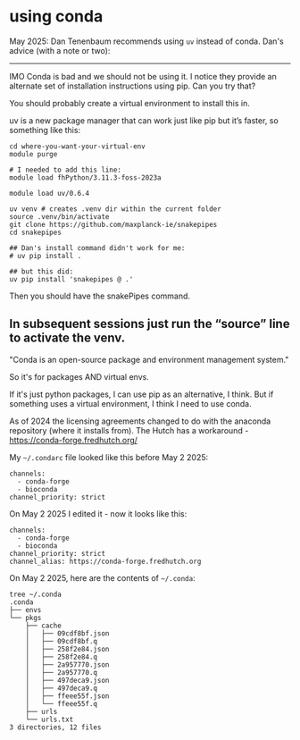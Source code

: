 # using conda 

May 2025:  Dan Tenenbaum recommends using `uv` instead of conda. Dan's advice (with a note or two):

----
IMO Conda is bad and we should not be using it. I notice they provide an alternate set of installation instructions using pip. Can you try that?

You should probably create a virtual environment to install this in.

uv is a new package manager that can work just like pip but it’s faster, so something like this:

```
cd where-you-want-your-virtual-env
module purge

# I needed to add this line:
module load fhPython/3.11.3-foss-2023a

module load uv/0.6.4

uv venv # creates .venv dir within the current folder
source .venv/bin/activate
git clone https://github.com/maxplanck-ie/snakepipes
cd snakepipes

## Dan's install command didn't work for me:
# uv pip install .

## but this did:
uv pip install 'snakepipes @ .'

```

Then you should have the snakePipes command.

In subsequent sessions just run the “source” line to activate the venv.
-----



"Conda is an open-source package and environment management system." 

So it's for packages AND virtual envs.

If it's just python packages, I can use pip as an alternative, I think. But if something uses a virtual environment, I think I need to use conda.

As of 2024 the licensing agreements changed to do with the anaconda repository (where it installs from).  The Hutch has a workaround - https://conda-forge.fredhutch.org/ 



My `~/.condarc` file looked like this before May 2 2025:
```
channels:
  - conda-forge
  - bioconda
channel_priority: strict
```

On May 2 2025 I edited it - now it looks like this:
```
channels:
  - conda-forge
  - bioconda
channel_priority: strict
channel_alias: https://conda-forge.fredhutch.org
```


On May 2 2025, here are the contents of `~/.conda`:

```
tree ~/.conda
.conda
├── envs
└── pkgs
    ├── cache
    │   ├── 09cdf8bf.json
    │   ├── 09cdf8bf.q
    │   ├── 258f2e84.json
    │   ├── 258f2e84.q
    │   ├── 2a957770.json
    │   ├── 2a957770.q
    │   ├── 497deca9.json
    │   ├── 497deca9.q
    │   ├── ffeee55f.json
    │   └── ffeee55f.q
    ├── urls
    └── urls.txt
3 directories, 12 files
```

